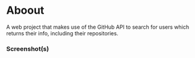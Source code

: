# Aboout
A  web project that makes use of the GitHub API to search for users which returns their info, including their repositories.

### Screenshot(s)
